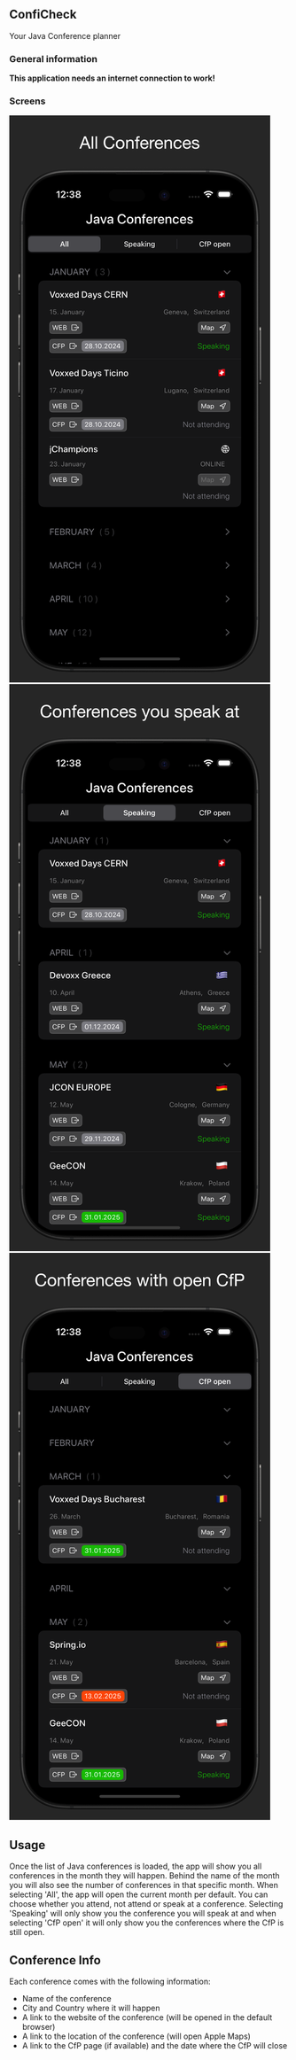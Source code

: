 ## ConfiCheck
Your Java Conference planner


### General information
<b>This application needs an internet connection to work!</b>


### Screens
![All](https://github.com/HanSolo/ConfiCheck/raw/main/Screenshots/AppStore%20Screenshots/iPhone%206.9%22%20Display%20-%20Apple%20iPhone%2016%20Pro%206.3-inch%20-%20Screenshot1.png)
![Speaking](https://github.com/HanSolo/ConfiCheck/raw/main/Screenshots/AppStore%20Screenshots/iPhone%206.9%22%20Display%20-%20Apple%20iPhone%2016%20Pro%206.3-inch%20-%20Screenshot2.png)
![CfP open](https://github.com/HanSolo/ConfiCheck/raw/main/Screenshots/AppStore%20Screenshots/iPhone%206.9%22%20Display%20-%20Apple%20iPhone%2016%20Pro%206.3-inch%20-%20Screenshot3.png)

## Usage
Once the list of Java conferences is loaded, the app will show you all conferences in the month they will happen.
Behind the name of the month you will also see the number of conferences in that specific month.
When selecting 'All', the app will open the current month per default.
You can choose whether you attend, not attend or speak at a conference.
Selecting 'Speaking' will only show you the conference you will speak at and when selecting 'CfP open' it will
only show you the conferences where the CfP is still open.

## Conference Info
Each conference comes with the following information:
- Name of the conference
- City and Country where it will happen
- A link to the website of the conference (will be opened in the default browser)
- A link to the location of the conference (will open Apple Maps)
- A link to the CfP page (if available) and the date where the CfP will close
